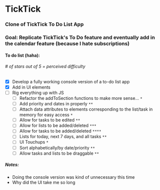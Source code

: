 # TickTick

### Clone of TickTick To Do List App

### Goal: Replicate TickTick's To Do feature and eventually add in the calendar feature (because I hate subscriptions)

#### To do list (haha):
###### _# of stars out of 5 = perceived difficulty_
- [x] Develop a fully working console version of a to-do list app
- [x] Add in UI elements
- [ ] Rig everything up with JS
  - [ ] Refactor the addToSection functions to make more sense... `*`
  - [ ] Add priority and dates in properly `**`
  - [ ] Attach data attributes to elements corresponding to the list/task in memory for easy access `*`
  - [ ] Allow for tasks to be edited `**`
  - [ ] Allow for lists to be added/deleted `***`
  - [ ] Allow for tasks to be added/deleted `****`
  - [ ] Lists for today, next 7 days, and all tasks `**`
  - [ ] UI Touchups `*`
  - [ ] Sort alphabetically/by date/priority `**`
  - [ ] Allow tasks and lists to be draggable `**`

##### Notes:
- Doing the console version was kind of unnecessary this time
- Why did the UI take me so long
